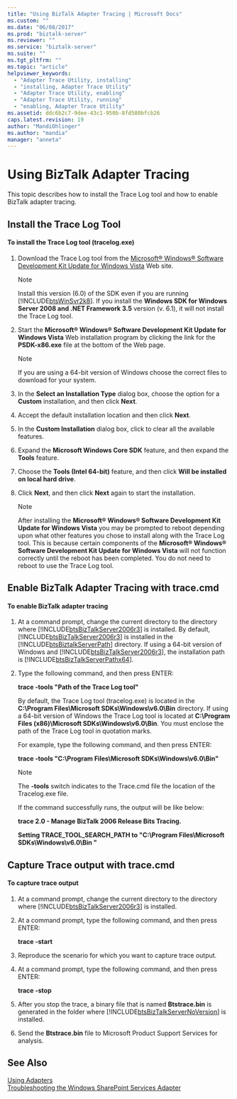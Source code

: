 ```yaml
---
title: "Using BizTalk Adapter Tracing | Microsoft Docs"
ms.custom: ""
ms.date: "06/08/2017"
ms.prod: "biztalk-server"
ms.reviewer: ""
ms.service: "biztalk-server"
ms.suite: ""
ms.tgt_pltfrm: ""
ms.topic: "article"
helpviewer_keywords: 
  - "Adapter Trace Utility, installing"
  - "installing, Adapter Trace Utility"
  - "Adapter Trace Utility, enabling"
  - "Adapter Trace Utility, running"
  - "enabling, Adapter Trace Utility"
ms.assetid: ddc6b2c7-9dee-43c1-950b-8fd580bfcb26
caps.latest.revision: 19
author: "MandiOhlinger"
ms.author: "mandia"
manager: "anneta"
---
```

# Using BizTalk Adapter Tracing
This topic describes how to install the Trace Log tool and how to enable BizTalk adapter tracing.  
  
## Install the Trace Log Tool  
  
#### To install the Trace Log tool (tracelog.exe)  
  
1.  Download the Trace Log tool from the [Microsoft® Windows® Software Development Kit Update for Windows Vista](http://go.microsoft.com/fwlink/?LinkId=128279) Web site.  
  
    > [!NOTE]
    >  Install this version (6.0) of the SDK even if you are running [!INCLUDE[btsWinSvr2k8](../includes/btswinsvr2k8-md.md)]. If you install the **Windows SDK for Windows Server 2008 and .NET Framework 3.5** version (v. 6.1), it will not install the Trace Log tool.  
  
2.  Start the **Microsoft® Windows® Software Development Kit Update for Windows Vista** Web installation program by clicking the link for the **PSDK-x86.exe** file at the bottom of the Web page.  
  
    > [!NOTE]
    >  If you are using a 64-bit version of Windows choose the correct files to download for your system.  
  
3.  In the **Select an Installation Type** dialog box, choose the option for a **Custom** installation, and then click **Next**.  
  
4.  Accept the default installation location and then click **Next**.  
  
5.  In the **Custom Installation** dialog box, click to clear all the available features.  
  
6.  Expand the **Microsoft Windows Core SDK** feature, and then expand the **Tools** feature.  
  
7.  Choose the **Tools (Intel 64-bit)** feature, and then click **Will be installed on local hard drive**.  
  
8.  Click **Next**, and then click **Next** again to start the installation.  
  
    > [!NOTE]
    >  After installing the **Microsoft® Windows® Software Development Kit Update for Windows Vista** you may be prompted to reboot depending upon what other features you chose to install along with the Trace Log tool. This is because certain components of the **Microsoft® Windows® Software Development Kit Update for Windows Vista** will not function correctly until the reboot has been completed. You do not need to reboot to use the Trace Log tool.  
  
## Enable BizTalk Adapter Tracing with trace.cmd  
  
#### To enable BizTalk adapter tracing  
  
1.  At a command prompt, change the current directory to the directory where [!INCLUDE[btsBizTalkServer2006r3](../includes/btsbiztalkserver2006r3-md.md)] is installed. By default, [!INCLUDE[btsBizTalkServer2006r3](../includes/btsbiztalkserver2006r3-md.md)] is installed in the [!INCLUDE[btsBiztalkServerPath](../includes/btsbiztalkserverpath-md.md)] directory.  If using a 64-bit version of Windows and [!INCLUDE[btsBizTalkServer2006r3](../includes/btsbiztalkserver2006r3-md.md)], the installation path is [!INCLUDE[btsBizTalkServerPathx64](../includes/btsbiztalkserverpathx64-md.md)].  
  
2.  Type the following command, and then press ENTER:  
  
     **trace -tools "Path of the Trace Log tool"**  
  
     By default, the Trace Log tool (tracelog.exe) is located in the **C:\Program Files\Microsoft SDKs\Windows\v6.0\Bin** directory. If using a 64-bit version of Windows the Trace Log tool is located at **C:\Program Files (x86)\Microsoft SDKs\Windows\v6.0\Bin**.  You must enclose the path of the Trace Log tool in quotation marks.  
  
     For example, type the following command, and then press ENTER:  
  
     **trace -tools "C:\Program Files\Microsoft SDKs\Windows\v6.0\Bin"**  
  
    > [!NOTE]
    >  The **-tools** switch indicates to the Trace.cmd file the location of the Tracelog.exe file.  
    >   
    >  If the command successfully runs, the output will be like below:  
    >   
    >  **trace 2.0 - Manage BizTalk 2006 Release Bits Tracing.**  
    >   
    >  **Setting TRACE_TOOL_SEARCH_PATH to "C:\Program Files\Microsoft SDKs\Windows\v6.0\Bin "**  
  
## Capture Trace output with trace.cmd  
  
#### To capture trace output  
  
1.  At a command prompt, change the current directory to the directory where [!INCLUDE[btsBizTalkServer2006r3](../includes/btsbiztalkserver2006r3-md.md)] is installed.  
  
2.  At a command prompt, type the following command, and then press ENTER:  
  
     **trace -start**  
  
3.  Reproduce the scenario for which you want to capture trace output.  
  
4.  At a command prompt, type the following command, and then press ENTER:  
  
     **trace -stop**  
  
5.  After you stop the trace, a binary file that is named **Btstrace.bin** is generated in the folder where [!INCLUDE[btsBizTalkServerNoVersion](../includes/btsbiztalkservernoversion-md.md)] is installed.  
  
6.  Send the **Btstrace.bin** file to Microsoft Product Support Services for analysis.  
  
## See Also  
 [Using Adapters](../core/using-adapters.md)   
 [Troubleshooting the Windows SharePoint Services Adapter](../core/troubleshooting-the-windows-sharepoint-services-adapter.md)